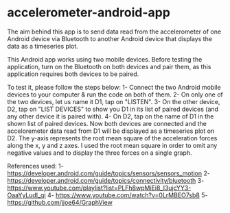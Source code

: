 # accelerometer-android-app

The aim behind this app is to send data read from the accelerometer
of one Android device via Bluetooth to another Android device 
that displays the data as a timeseries plot. 

This Android app works using two mobile devices. Before testing the application, 
turn on the Bluetooth on both devices and pair them, 
as this application requires both devices to be paired.

To test it, please follow the steps below:
1- Connect the two Android mobile devices to your computer & run the code on both of them.
2- On only one of the two devices, let us name it D1, tap on "LISTEN". 
3- On the other device, D2, tap on "LIST DEVICES" to show you D1 in 
its list of paired devices (and any other device it is paired with).
4- On D2, tap on the name of D1 in the shown list of paired devices. 
Now both devices are connected and the acceloremeter data read from D1 will be 
displayed as a timeseries plot on D2. The y-axis represents the root mean square 
of the acceleration forces along the x, y and z axes. I used the root mean square in 
order to omit any negative values and to display the three forces on a single graph.


References used:
1- https://developer.android.com/guide/topics/sensors/sensors_motion
2- https://developer.android.com/guide/topics/connectivity/bluetooth
3- https://www.youtube.com/playlist?list=PLFh8wpMiEi8_I3ujcYY3-OaaYyLudI_qi
4- https://www.youtube.com/watch?v=0LrMBEO7sb8
5- https://github.com/jjoe64/GraphView

